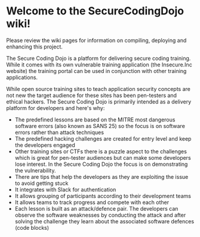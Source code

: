# Welcome to the SecureCodingDojo wiki!

Please review the wiki pages for information on compiling, deploying and enhancing this project.

The Secure Coding Dojo is a platform for delivering secure coding training. While it comes with its own vulnerable training application (the Insecure.Inc website) the training portal can be used in conjunction with other training applications. 

While open source training sites to teach application security concepts are not new the target audience for these sites has been pen-testers and ethical hackers. The Secure Coding Dojo is primarily intended as a delivery platform for developers and here's why:

* The predefined lessons are based on the MITRE most dangerous software errors (also known as SANS 25) so the focus is on software errors rather than attack techniques
* The predefined hacking challenges are created for entry level and keep the developers engaged
* Other training sites or CTFs there is a puzzle aspect to the challenges which is great for pen-tester audiences but can make some developers lose interest. In the Secure Coding Dojo the focus is on demonstrating the vulnerability.
* There are tips that help the developers as they are exploiting the issue to avoid getting stuck
* It integrates with Slack for authentication
* It allows grouping of participants according to their development teams
* It allows teams to track progress and compete with each other
* Each lesson is built as an attack/defence pair. The developers can observe the software weaknesses by conducting the attack and after solving the challenge they learn about the associated software defences (code blocks)
